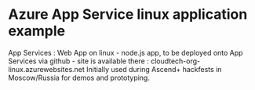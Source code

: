 # Azure App Service linux application example
App Services : Web App on linux - node.js app, to be deployed onto App Services via github - site is available there :  cloudtech-org-linux.azurewebsites.net
Initially used during Ascend+ hackfests in Moscow/Russia for demos and prototyping.
